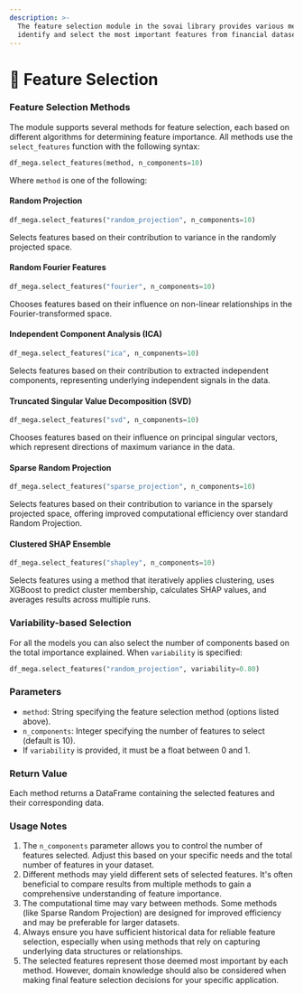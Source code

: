 ```yaml
---
description: >-
  The feature selection module in the sovai library provides various methods to
  identify and select the most important features from financial datasets.
---
```


# 🔩 Feature Selection

### Feature Selection Methods

The module supports several methods for feature selection, each based on different algorithms for determining feature importance. All methods use the `select_features` function with the following syntax:

```python
df_mega.select_features(method, n_components=10)
```

Where `method` is one of the following:

#### Random Projection

```python
df_mega.select_features("random_projection", n_components=10)
```

Selects features based on their contribution to variance in the randomly projected space.

#### Random Fourier Features

```python
df_mega.select_features("fourier", n_components=10)
```

Chooses features based on their influence on non-linear relationships in the Fourier-transformed space.

#### Independent Component Analysis (ICA)

```python
df_mega.select_features("ica", n_components=10)
```

Selects features based on their contribution to extracted independent components, representing underlying independent signals in the data.

#### Truncated Singular Value Decomposition (SVD)

```python
df_mega.select_features("svd", n_components=10)
```

Chooses features based on their influence on principal singular vectors, which represent directions of maximum variance in the data.

#### Sparse Random Projection

```python
df_mega.select_features("sparse_projection", n_components=10)
```

Selects features based on their contribution to variance in the sparsely projected space, offering improved computational efficiency over standard Random Projection.

#### Clustered SHAP Ensemble

```python
df_mega.select_features("shapley", n_components=10)
```

Selects features using a method that iteratively applies clustering, uses XGBoost to predict cluster membership, calculates SHAP values, and averages results across multiple runs.

### Variability-based Selection

For all the models you can also select the number of components based on the total importance explained. When `variability` is specified:

```python
df_mega.select_features("random_projection", variability=0.80)
```

### Parameters

* `method`: String specifying the feature selection method (options listed above).
* `n_components`: Integer specifying the number of features to select (default is 10).
* If `variability` is provided, it must be a float between 0 and 1.

### Return Value

Each method returns a DataFrame containing the selected features and their corresponding data.

### Usage Notes

1. The `n_components` parameter allows you to control the number of features selected. Adjust this based on your specific needs and the total number of features in your dataset.
2. Different methods may yield different sets of selected features. It's often beneficial to compare results from multiple methods to gain a comprehensive understanding of feature importance.
3. The computational time may vary between methods. Some methods (like Sparse Random Projection) are designed for improved efficiency and may be preferable for larger datasets.
4. Always ensure you have sufficient historical data for reliable feature selection, especially when using methods that rely on capturing underlying data structures or relationships.
5. The selected features represent those deemed most important by each method. However, domain knowledge should also be considered when making final feature selection decisions for your specific application.
